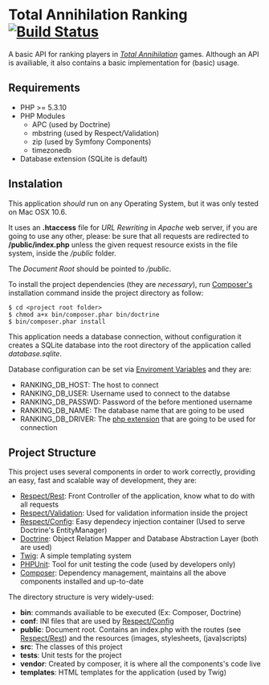 Total Annihilation Ranking [![Build Status](https://secure.travis-ci.org/augustohp/taranking.png?branch=match)](http://travis-ci.org/augustohp/taranking)
==========================

A basic API for ranking players in [*Total Annihilation*](http://tauniverse.com) games.
Although an API is availiable, it also contains a basic implementation for (basic) usage.

Requirements
------------

* PHP >= 5.3.10
* PHP Modules
    * APC (used by Doctrine)
    * mbstring (used by Respect/Validation)
    * zip (used by Symfony Components)
    * timezonedb
* Database extension (SQLite is default)

Instalation
-----------

This application *should* run on any Operating System, but it was only tested
on Mac OSX 10.6.

It uses an **.htaccess** file for *URL Rewriting* in *Apache* web server, if
you are going to use any other, please: be sure that all requests are redirected
to **/public/index.php** unless the given request resource exists in the file
system, inside the */public* folder.

The *Document Root* should be pointed to */public*.

To install the project dependencies (they are *necessary*), run 
[Composer's](http://getcomposer.org) installation command inside the project
directory as follow:

    $ cd <project root folder>
    $ chmod a+x bin/composer.phar bin/doctrine
    $ bin/composer.phar install

This application needs a database connection, without configuration it creates
a SQLite database into the root directory of the application called *database.sqlite*.

Database configuration can be set via [Enviroment Variables](https://en.wikipedia.org/wiki/Environment_variables)
and they are:

* RANKING_DB_HOST: The host to connect
* RANKING_DB_USER: Username used to connect to the databse
* RANKING_DB_PASSWD: Password of the before mentioned username
* RANKING_DB_NAME: The database name that are going to be used
* RANKING_DB_DRIVER: The [php extension](http://br2.php.net/manual/en/refs.database.php) that are going to be used for connection

Project Structure
-----------------

This project uses several components in order to work correctly, providing an
easy, fast and scalable way of development, they are:

* [Respect/Rest](http://github.com/Respect/Rest): Front Controller of the application, know what to do with all requests
* [Respect/Validation](http://github.com/Respect/Validation): Used for validation information inside the project
* [Respect/Config](http://github.com/Respect/Config): Easy dependecy injection container (Used to serve Doctrine's EntityManager)
* [Doctrine](http://doctrine-project.org): Object Relation Mapper and Database Abstraction Layer (both are used)
* [Twig](http://twig.sensiolabs.org): A simple templating system
* [PHPUnit](http://phpunit.de): Tool for unit testing the code (used by developers only)
* [Composer](http://getcomposer.org): Dependency management, maintains all the above components installed and up-to-date

The directory structure is very widely-used:

* **bin**: commands availiable to be executed (Ex: Composer, Doctrine)
* **conf**: INI files that are used by [Respect/Config](http://github.com/Respect/Config)
* **public**: Document root. Contains an index.php with the routes (see [Respect/Rest](http://github.com/Respect/Rest)) and the resources (images, stylesheets, (java)scripts)
* **src**: The classes of this project
* **tests**: Unit tests for the project
* **vendor**: Created by composer, it is where all the components's code live
* **templates**: HTML templates for the application (used by Twig)